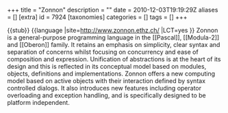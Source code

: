 +++
title = "Zonnon"
description = ""
date = 2010-12-03T19:19:29Z
aliases = []
[extra]
id = 7924
[taxonomies]
categories = []
tags = []
+++

{{stub}}
{{language
|site=http://www.zonnon.ethz.ch/
|LCT=yes
}}
Zonnon is a general-purpose programming language in the [[Pascal]], [[Modula-2]] and [[Oberon]] family. It retains an emphasis on simplicity, clear syntax and separation of concerns whilst focusing on concurrency and ease of composition and expression. Unification of abstractions is at the heart of its design and this is reflected in its conceptual model based on modules, objects, definitions and implementations. Zonnon offers a new computing model based on active objects with their interaction defined by syntax controlled dialogs. It also introduces new features including operator overloading and exception handling, and is specifically designed to be platform independent.
